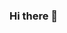 ### Hi there 👋

<!--
- 🔭 I’m currently working for Amazon
- 👾 Some side projects: Memoir (Interviewed YC S20), [Project Mafia](http://mafia.athanium.com/) (>1000 users/ month), [Impress](https://joinimpress.com/)
- 🧠 My portfolio: [bathientran.com](http://bathientran.com/)

**bathientran/bathientran** is a ✨ _special_ ✨ repository because its `README.md` (this file) appears on your GitHub profile.

Here are some ideas to get you started:

- 🔭 I’m currently working on ...
- 🌱 I’m currently learning ...
- 👯 I’m looking to collaborate on ...
- 🤔 I’m looking for help with ...
- 💬 Ask me about ...
- 📫 How to reach me: ...
- 😄 Pronouns: ...
- ⚡ Fun fact: ...
-->
